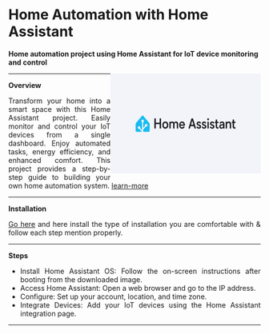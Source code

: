 # Home Automation with Home Assistant
**Home automation project using Home Assistant for IoT device monitoring and control**

<img align = "right" width="300" height="200" src="./docs/logo.jpg">

----

<div align="justify"> 

**Overview**

Transform your home into a smart space with this Home Assistant project. Easily monitor and control your IoT devices from a single dashboard. Enjoy automated tasks, energy efficiency, and enhanced comfort. This project provides a step-by-step guide to building your own home automation system. [learn-more](https://www.home-assistant.io/)

</div>

----

<div align="justify"> 

**Installation**

[Go here](https://www.home-assistant.io/installation/) and here install the type of installation you are comfortable with & follow each step mention properly.

----

**Steps**

- Install Home Assistant OS: Follow the on-screen instructions after booting from the downloaded image.
- Access Home Assistant: Open a web browser and go to the IP address.
- Configure: Set up your account, location, and time zone.
- Integrate Devices: Add your IoT devices using the Home Assistant integration page.

----

</div>